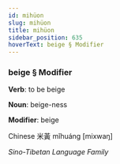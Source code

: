 ```yaml
---
id: mihüon
slug: mihüon
title: mihüon
sidebar_position: 635
hoverText: beige § Modifier
---
```


### beige § Modifier

**Verb**: to be beige

**Noun**: beige-ness

**Modifier**: beige

Chinese 米黃 mǐhuáng [mixwaŋ]

*Sino-Tibetan Language Family*